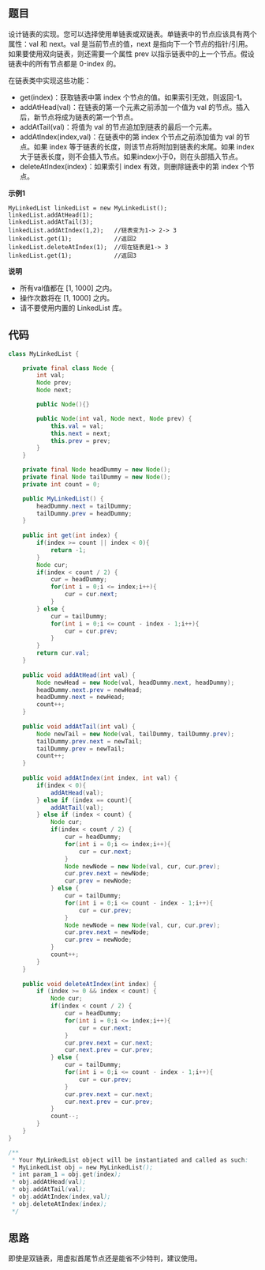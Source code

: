 ## 题目
设计链表的实现。您可以选择使用单链表或双链表。单链表中的节点应该具有两个属性：val 和 next。val 是当前节点的值，next 是指向下一个节点的指针/引用。如果要使用双向链表，则还需要一个属性 prev 以指示链表中的上一个节点。假设链表中的所有节点都是 0-index 的。

在链表类中实现这些功能：

* get(index)：获取链表中第 index 个节点的值。如果索引无效，则返回-1。
* addAtHead(val)：在链表的第一个元素之前添加一个值为 val 的节点。插入后，新节点将成为链表的第一个节点。
* addAtTail(val)：将值为 val 的节点追加到链表的最后一个元素。
* addAtIndex(index,val)：在链表中的第 index 个节点之前添加值为 val  的节点。如果 index 等于链表的长度，则该节点将附加到链表的末尾。如果 index 大于链表长度，则不会插入节点。如果index小于0，则在头部插入节点。
* deleteAtIndex(index)：如果索引 index 有效，则删除链表中的第 index 个节点。

**示例1**
```
MyLinkedList linkedList = new MyLinkedList();
linkedList.addAtHead(1);
linkedList.addAtTail(3);
linkedList.addAtIndex(1,2);   //链表变为1-> 2-> 3
linkedList.get(1);            //返回2
linkedList.deleteAtIndex(1);  //现在链表是1-> 3
linkedList.get(1);            //返回3
```

**说明**

* 所有val值都在 [1, 1000] 之内。
* 操作次数将在  [1, 1000] 之内。
* 请不要使用内置的 LinkedList 库。

## 代码
```Java
class MyLinkedList {

    private final class Node {
        int val;
        Node prev;
        Node next;

        public Node(){}

        public Node(int val, Node next, Node prev) {
            this.val = val;
            this.next = next;
            this.prev = prev;
        }
    }

    private final Node headDummy = new Node();
    private final Node tailDummy = new Node();
    private int count = 0;

    public MyLinkedList() {
        headDummy.next = tailDummy;
        tailDummy.prev = headDummy;
    }
    
    public int get(int index) {
        if(index >= count || index < 0){
            return -1;
        }
        Node cur;
        if(index < count / 2) {
            cur = headDummy;
            for(int i = 0;i <= index;i++){
                cur = cur.next;
            }
        } else {
            cur = tailDummy;
            for(int i = 0;i <= count - index - 1;i++){
                cur = cur.prev;
            }
        }
        return cur.val;
    }
    
    public void addAtHead(int val) {
        Node newHead = new Node(val, headDummy.next, headDummy);
        headDummy.next.prev = newHead;
        headDummy.next = newHead;
        count++;
    }
    
    public void addAtTail(int val) {
        Node newTail = new Node(val, tailDummy, tailDummy.prev);
        tailDummy.prev.next = newTail;
        tailDummy.prev = newTail;
        count++;
    }
    
    public void addAtIndex(int index, int val) {
        if(index < 0){
            addAtHead(val);
        } else if (index == count){
            addAtTail(val);
        } else if (index < count) {
            Node cur;
            if(index < count / 2) {
                cur = headDummy;
                for(int i = 0;i <= index;i++){
                    cur = cur.next;
                }
                Node newNode = new Node(val, cur, cur.prev);
                cur.prev.next = newNode;
                cur.prev = newNode;
            } else {
                cur = tailDummy;
                for(int i = 0;i <= count - index - 1;i++){
                    cur = cur.prev;
                }
                Node newNode = new Node(val, cur, cur.prev);
                cur.prev.next = newNode;
                cur.prev = newNode;
            }
            count++;
        }
    }
    
    public void deleteAtIndex(int index) {
        if (index >= 0 && index < count) {
            Node cur;
            if(index < count / 2) {
                cur = headDummy;
                for(int i = 0;i <= index;i++){
                    cur = cur.next;
                }
                cur.prev.next = cur.next;
                cur.next.prev = cur.prev;
            } else {
                cur = tailDummy;
                for(int i = 0;i <= count - index - 1;i++){
                    cur = cur.prev;
                }
                cur.prev.next = cur.next;
                cur.next.prev = cur.prev;
            }
            count--;
        }
    }
}

/**
 * Your MyLinkedList object will be instantiated and called as such:
 * MyLinkedList obj = new MyLinkedList();
 * int param_1 = obj.get(index);
 * obj.addAtHead(val);
 * obj.addAtTail(val);
 * obj.addAtIndex(index,val);
 * obj.deleteAtIndex(index);
 */
```
## 思路

即使是双链表，用虚拟首尾节点还是能省不少特判，建议使用。
